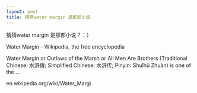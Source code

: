 ```yaml
---
layout: post
title: 猜猜water margin 是那部小说
---
```


猜猜water margin 是那部小说？：）

Water Margin - Wikipedia, the free encyclopedia

Water Margin or Outlaws of the Marsh or All Men Are Brothers (Traditional Chinese: 水滸傳; Simplified Chinese: 水浒传; Pinyin: Shuǐhǔ Zhuàn) is one of the …

en.wikipedia.org/wiki/Water_Margi
